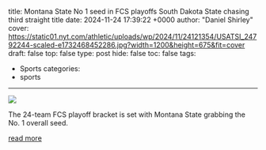 title: Montana State No 1 seed in FCS playoffs South Dakota State chasing third straight title
date: 2024-11-24 17:39:22 +0000
author: "Daniel Shirley"
cover: https://static01.nyt.com/athletic/uploads/wp/2024/11/24121354/USATSI_24792244-scaled-e1732468452286.jpg?width=1200&height=675&fit=cover
draft: false
top: false
type: post
hide: false
toc: false
tags:
  - Sports
categories:
  - sports
---

![](https://static01.nyt.com/athletic/uploads/wp/2024/11/24121354/USATSI_24792244-scaled-e1732468452286.jpg?width=1200&height=675&fit=cover)

The 24-team FCS playoff bracket is set with Montana State grabbing the No. 1 overall seed.

[read more](https://www.nytimes.com/athletic/5944091/2024/11/24/fcs-football-playoff-bracket-montana-state-south-dakota-state/)
